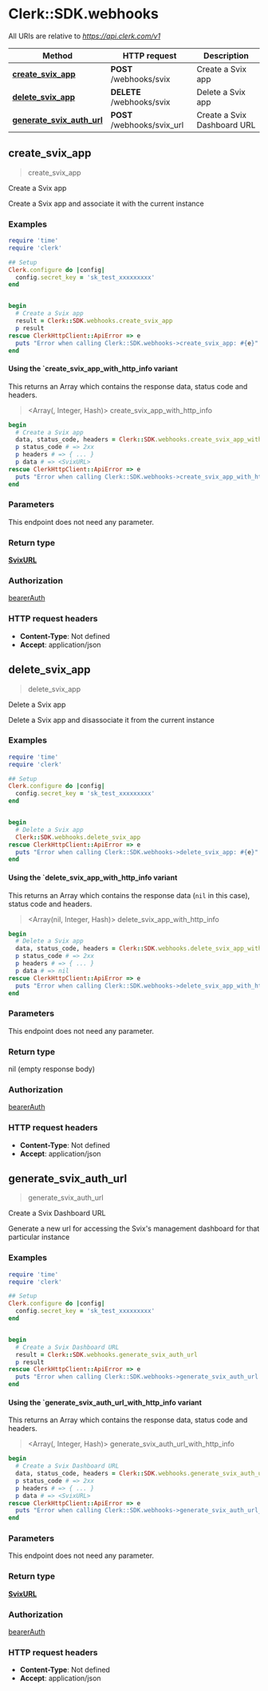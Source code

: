 # Clerk::SDK.webhooks

All URIs are relative to *https://api.clerk.com/v1*

| Method | HTTP request | Description |
| ------ | ------------ | ----------- |
| [**create_svix_app**](WebhooksApi.md#create_svix_app) | **POST** /webhooks/svix | Create a Svix app |
| [**delete_svix_app**](WebhooksApi.md#delete_svix_app) | **DELETE** /webhooks/svix | Delete a Svix app |
| [**generate_svix_auth_url**](WebhooksApi.md#generate_svix_auth_url) | **POST** /webhooks/svix_url | Create a Svix Dashboard URL |


## create_svix_app

> <SvixURL> create_svix_app

Create a Svix app

Create a Svix app and associate it with the current instance

### Examples

```ruby
require 'time'
require 'clerk'

## Setup
Clerk.configure do |config|
  config.secret_key = 'sk_test_xxxxxxxxx'
end


begin
  # Create a Svix app
  result = Clerk::SDK.webhooks.create_svix_app
  p result
rescue ClerkHttpClient::ApiError => e
  puts "Error when calling Clerk::SDK.webhooks->create_svix_app: #{e}"
end
```

#### Using the `create_svix_app_with_http_info variant

This returns an Array which contains the response data, status code and headers.

> <Array(<SvixURL>, Integer, Hash)> create_svix_app_with_http_info

```ruby
begin
  # Create a Svix app
  data, status_code, headers = Clerk::SDK.webhooks.create_svix_app_with_http_info
  p status_code # => 2xx
  p headers # => { ... }
  p data # => <SvixURL>
rescue ClerkHttpClient::ApiError => e
  puts "Error when calling Clerk::SDK.webhooks->create_svix_app_with_http_info: #{e}"
end
```

### Parameters

This endpoint does not need any parameter.

### Return type

[**SvixURL**](SvixURL.md)

### Authorization

[bearerAuth](../README.md#bearerAuth)

### HTTP request headers

- **Content-Type**: Not defined
- **Accept**: application/json


## delete_svix_app

> delete_svix_app

Delete a Svix app

Delete a Svix app and disassociate it from the current instance

### Examples

```ruby
require 'time'
require 'clerk'

## Setup
Clerk.configure do |config|
  config.secret_key = 'sk_test_xxxxxxxxx'
end


begin
  # Delete a Svix app
  Clerk::SDK.webhooks.delete_svix_app
rescue ClerkHttpClient::ApiError => e
  puts "Error when calling Clerk::SDK.webhooks->delete_svix_app: #{e}"
end
```

#### Using the `delete_svix_app_with_http_info variant

This returns an Array which contains the response data (`nil` in this case), status code and headers.

> <Array(nil, Integer, Hash)> delete_svix_app_with_http_info

```ruby
begin
  # Delete a Svix app
  data, status_code, headers = Clerk::SDK.webhooks.delete_svix_app_with_http_info
  p status_code # => 2xx
  p headers # => { ... }
  p data # => nil
rescue ClerkHttpClient::ApiError => e
  puts "Error when calling Clerk::SDK.webhooks->delete_svix_app_with_http_info: #{e}"
end
```

### Parameters

This endpoint does not need any parameter.

### Return type

nil (empty response body)

### Authorization

[bearerAuth](../README.md#bearerAuth)

### HTTP request headers

- **Content-Type**: Not defined
- **Accept**: application/json


## generate_svix_auth_url

> <SvixURL> generate_svix_auth_url

Create a Svix Dashboard URL

Generate a new url for accessing the Svix's management dashboard for that particular instance

### Examples

```ruby
require 'time'
require 'clerk'

## Setup
Clerk.configure do |config|
  config.secret_key = 'sk_test_xxxxxxxxx'
end


begin
  # Create a Svix Dashboard URL
  result = Clerk::SDK.webhooks.generate_svix_auth_url
  p result
rescue ClerkHttpClient::ApiError => e
  puts "Error when calling Clerk::SDK.webhooks->generate_svix_auth_url: #{e}"
end
```

#### Using the `generate_svix_auth_url_with_http_info variant

This returns an Array which contains the response data, status code and headers.

> <Array(<SvixURL>, Integer, Hash)> generate_svix_auth_url_with_http_info

```ruby
begin
  # Create a Svix Dashboard URL
  data, status_code, headers = Clerk::SDK.webhooks.generate_svix_auth_url_with_http_info
  p status_code # => 2xx
  p headers # => { ... }
  p data # => <SvixURL>
rescue ClerkHttpClient::ApiError => e
  puts "Error when calling Clerk::SDK.webhooks->generate_svix_auth_url_with_http_info: #{e}"
end
```

### Parameters

This endpoint does not need any parameter.

### Return type

[**SvixURL**](SvixURL.md)

### Authorization

[bearerAuth](../README.md#bearerAuth)

### HTTP request headers

- **Content-Type**: Not defined
- **Accept**: application/json

